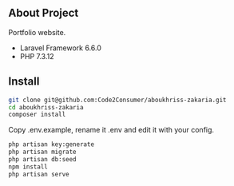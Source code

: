 ## About Project

Portfolio website.
- Laravel Framework 6.6.0
- PHP 7.3.12
## Install
```bash
git clone git@github.com:Code2Consumer/aboukhriss-zakaria.git
cd aboukhriss-zakaria
composer install
```

Copy .env.example, rename it .env and edit it with your config.

```bash
php artisan key:generate
php artisan migrate 
php artisan db:seed
npm install
php artisan serve
```
